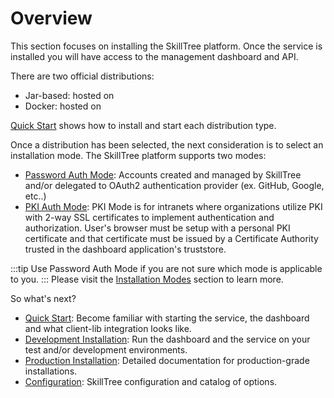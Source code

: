 # Overview

This section focuses on installing the SkillTree platform. 
Once the service is installed you will have access to the management dashboard and API. 

<import-content path="/dashboard/install-guide/common/install-tip.html"/>

There are two official distributions: 

- Jar-based: hosted on <external-url label="GitHub" url="https://github.com/NationalSecurityAgency/skills-service/releases/latest" />
- Docker: hosted on <external-url label="DockerHub" url="https://hub.docker.com/r/skilltree/skills-service" />

[Quick Start](/dashboard/install-guide/quickStart.html#_2-install-start-dashboard-and-service) shows how to install and start each distribution type. 

Once a distribution has been selected, the next consideration is to select an installation mode. 
The SkillTree platform supports two modes:

- [Password Auth Mode](/dashboard/install-guide/installModes.html#password-auth-mode): Accounts created and managed by SkillTree and/or delegated to OAuth2 authentication provider (ex. GitHub, Google, etc..)  
- [PKI Auth Mode](/dashboard/install-guide/installModes.html#pki-auth-mode): PKI Mode is for intranets where organizations utilize PKI with 2-way SSL certificates to implement authentication and authorization. User's browser must be setup with a personal PKI certificate and that certificate must be issued by a Certificate Authority trusted in the dashboard application's truststore.
 
:::tip
Use Password Auth Mode if you are not sure which mode is applicable to you.
:::
Please visit the [Installation Modes](/dashboard/install-guide/installModes.html) section to learn more. 

So what's next? 
- [Quick Start](/dashboard/install-guide/quickStart.html#_2-install-start-dashboard-and-service): Become familiar with starting the service, the dashboard and what client-lib integration looks like.
- [Development Installation](/dashboard/install-guide/devInstall.html): Run the dashboard and the service on your test and/or development environments.
- [Production Installation](/dashboard/install-guide/prodInstall.html): Detailed documentation for production-grade installations.
- [Configuration](/dashboard/install-guide/config.html): SkillTree configuration and catalog of options. 


   

